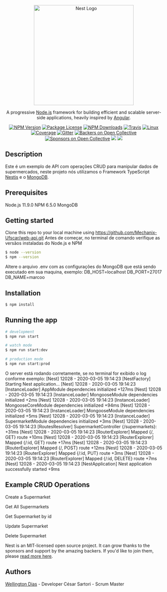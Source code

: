 <p align="center">
  <a href="http://nestjs.com/" target="blank"><img src="https://nestjs.com/img/logo_text.svg" width="320" alt="Nest Logo" /></a>
</p>

[travis-image]: https://api.travis-ci.org/nestjs/nest.svg?branch=master
[travis-url]: https://travis-ci.org/nestjs/nest
[linux-image]: https://img.shields.io/travis/nestjs/nest/master.svg?label=linux
[linux-url]: https://travis-ci.org/nestjs/nest
  
  <p align="center">A progressive <a href="http://nodejs.org" target="blank">Node.js</a> framework for building efficient and scalable server-side applications, heavily inspired by <a href="https://angular.io" target="blank">Angular</a>.</p>
    <p align="center">
<a href="https://www.npmjs.com/~nestjscore"><img src="https://img.shields.io/npm/v/@nestjs/core.svg" alt="NPM Version" /></a>
<a href="https://www.npmjs.com/~nestjscore"><img src="https://img.shields.io/npm/l/@nestjs/core.svg" alt="Package License" /></a>
<a href="https://www.npmjs.com/~nestjscore"><img src="https://img.shields.io/npm/dm/@nestjs/core.svg" alt="NPM Downloads" /></a>
<a href="https://travis-ci.org/nestjs/nest"><img src="https://api.travis-ci.org/nestjs/nest.svg?branch=master" alt="Travis" /></a>
<a href="https://travis-ci.org/nestjs/nest"><img src="https://img.shields.io/travis/nestjs/nest/master.svg?label=linux" alt="Linux" /></a>
<a href="https://coveralls.io/github/nestjs/nest?branch=master"><img src="https://coveralls.io/repos/github/nestjs/nest/badge.svg?branch=master#5" alt="Coverage" /></a>
<a href="https://gitter.im/nestjs/nestjs?utm_source=badge&utm_medium=badge&utm_campaign=pr-badge&utm_content=body_badge"><img src="https://badges.gitter.im/nestjs/nestjs.svg" alt="Gitter" /></a>
<a href="https://opencollective.com/nest#backer"><img src="https://opencollective.com/nest/backers/badge.svg" alt="Backers on Open Collective" /></a>
<a href="https://opencollective.com/nest#sponsor"><img src="https://opencollective.com/nest/sponsors/badge.svg" alt="Sponsors on Open Collective" /></a>
  <a href="https://paypal.me/kamilmysliwiec"><img src="https://img.shields.io/badge/Donate-PayPal-dc3d53.svg"/></a>
  <a href="https://twitter.com/nestframework"><img src="https://img.shields.io/twitter/follow/nestframework.svg?style=social&label=Follow"></a>
</p>
  <!--[![Backers on Open Collective](https://opencollective.com/nest/backers/badge.svg)](https://opencollective.com/nest#backer)
  [![Sponsors on Open Collective](https://opencollective.com/nest/sponsors/badge.svg)](https://opencollective.com/nest#sponsor)-->

## Description

Este é um exemplo de API com operações CRUD para manipular dados de supermercados, neste projeto nós utilizamos o Framework TypeScript [Nestjs](https://github.com/nestjs/nest) e o [MongoDB](https://www.mongodb.com/).

## Prerequisites
Node.js 11.9.0
NPM 6.5.0
MongoDB

## Getting started
Clone this repo to your local machine using https://github.com/Mechanix-Ufscar/web-api.git
Antes de começar, no terminal de comando verifique as versãos instaladas do Node.js e NPM
```bash
$ node --version
$ npm --version
```

Altere o arquivo .env com as configurações do MongoDB que está sendo executado em sua maquina, exemplo:
DB_HOST=localhost
DB_PORT=27017
DB_NAME=marcoo

## Installation

```bash
$ npm install
```

## Running the app

```bash
# development
$ npm run start

# watch mode
$ npm run start:dev

# production mode
$ npm run start:prod
```

O server está rodando corretamente, se no terminal for exibido o log conforme exemplo:
[Nest] 12028   - 2020-03-05 19:14:23   [NestFactory] Starting Nest application...
[Nest] 12028   - 2020-03-05 19:14:23   [InstanceLoader] AppModule dependencies initialized +127ms
[Nest] 12028   - 2020-03-05 19:14:23   [InstanceLoader] MongooseModule dependencies initialized +2ms
[Nest] 12028   - 2020-03-05 19:14:23   [InstanceLoader] MongooseCoreModule dependencies initialized +94ms
[Nest] 12028   - 2020-03-05 19:14:23   [InstanceLoader] MongooseModule dependencies initialized +5ms
[Nest] 12028   - 2020-03-05 19:14:23   [InstanceLoader] SupermarketModule dependencies initialized +3ms
[Nest] 12028   - 2020-03-05 19:14:23   [RoutesResolver] SupermarketController {/supermarkets}: +31ms
[Nest] 12028   - 2020-03-05 19:14:23   [RouterExplorer] Mapped {/, GET} route +10ms
[Nest] 12028   - 2020-03-05 19:14:23   [RouterExplorer] Mapped {/:id, GET} route +17ms
[Nest] 12028   - 2020-03-05 19:14:23   [RouterExplorer] Mapped {/, POST} route +12ms
[Nest] 12028   - 2020-03-05 19:14:23   [RouterExplorer] Mapped {/:id, PUT} route +3ms
[Nest] 12028   - 2020-03-05 19:14:23   [RouterExplorer] Mapped {/:id, DELETE} route +7ms
[Nest] 12028   - 2020-03-05 19:14:23   [NestApplication] Nest application successfully started +9ms

## Example CRUD Operations
Create a Supermarket

Get All Supermarkets

Get Supermarket by id

Update Supermarket

Delete Supermarket

Nest is an MIT-licensed open source project. It can grow thanks to the sponsors and support by the amazing backers. If you'd like to join them, please [read more here](https://docs.nestjs.com/support).

## Authors
[Wellington Dias](https://github.com/wellgdias) - Developer
César Sartori - Scrum Master

